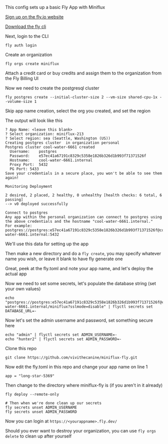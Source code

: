 This config sets up a basic Fly App with Miniflux

[Sign up on the fly.io website](https://fly.io/app/sign-in)

[Download the fly cli](https://github.com/superfly/flyctl)

Next, login to the CLI

```
fly auth login
```

Create an organization

```
fly orgs create miniflux
```

Attach a credit card or buy credits and assign them to the organization from the Fly Billing UI

Now we need to create the postgresql cluster

```
fly postgres create --initial-cluster-size 2 --vm-size shared-cpu-1x --volume-size 1
```

Skip app name creation, select the org you created, and set the region

The output will look like this

```
? App Name: <leave this blank>
? Select organization: miniflux-213
? Select region: sea (Seattle, Washington (US))
Creating postgres cluster  in organization personal
Postgres cluster cool-water-6661 created
  Username:    postgres
  Password:    e57ec41a67191c8329c5358e1826b326d1b993f71371526f
  Hostname:    cool-water-6661.internal
  Proxy Port:  5432
  PG Port: 5433
Save your credentials in a secure place, you won't be able to see them again!

Monitoring Deployment

2 desired, 2 placed, 2 healthy, 0 unhealthy [health checks: 6 total, 6 passing]
--> v0 deployed successfully

Connect to postgres
Any app within the personal organization can connect to postgres using the above credentials and the hostname "cool-water-6661.internal."
For example: postgres://postgres:e57ec41a67191c8329c5358e1826b326d1b993f71371526f@cool-water-6661.internal:5432
```

We'll use this data for setting up the app

Then make a new directory and do a `fly create`, you may specify whatever name you wish, or leave it blank to have fly generate one

Great, peek at the fly.toml and note your app name, and let's deploy the actual app

Now we need to set some secrets, let's populate the database string (set your own values)

```
echo "postgres://postgres:e57ec41a67191c8329c5358e1826b326d1b993f71371526f@cool-water-6661.internal/miniflux?sslmode=disable" | flyctl secrets set DATABASE_URL=-
```

Now let's set the admin username and password, set something secure here

```
echo "admin" | flyctl secrets set ADMIN_USERNAME=-
echo "hunter2" | flyctl secrets set ADMIN_PASSWORD=-
```

Clone this repo

```
git clone https://github.com/vivithecanine/miniflux-fly.git
```

Now edit the fly.toml in this repo and change your app name on line 1

```
app = "long-star-5369"
```

Then change to the directory where miniflux-fly is (if you aren't in it already)

```
fly deploy --remote-only

# Then when we're done clean up our secrets
fly secrets unset ADMIN_USERNAME
fly secrets unset ADMIN_PASSWORD
```

Now you can login at `https://<yourappname>.fly.dev/`

Should you ever want to destroy your organization, you can use `fly orgs delete` to clean up after yourself
